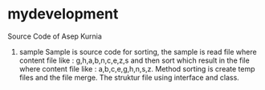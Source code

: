# mydevelopment
Source Code of Asep Kurnia

1. sample
   Sample is source code for sorting, the sample is read file where content file like :
   g,h,a,b,n,c,e,z,s and then sort which result in the file where content file like :
   a,b,c,e,g,h,n,s,z. Method sorting is create temp files and the file merge. The struktur
   file using interface and class.

